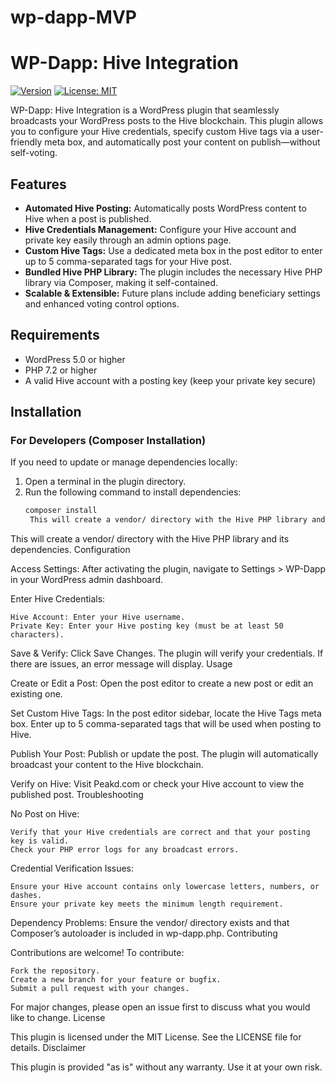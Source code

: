 # wp-dapp-MVP

# WP-Dapp: Hive Integration

[![Version](https://img.shields.io/badge/version-0.1-blue.svg)](https://github.com/yourusername/wp-dapp)
[![License: MIT](https://img.shields.io/badge/License-MIT-yellow.svg)](LICENSE)

WP-Dapp: Hive Integration is a WordPress plugin that seamlessly broadcasts your WordPress posts to the Hive blockchain. This plugin allows you to configure your Hive credentials, specify custom Hive tags via a user-friendly meta box, and automatically post your content on publish—without self-voting.

## Features

- **Automated Hive Posting:** Automatically posts WordPress content to Hive when a post is published.
- **Hive Credentials Management:** Configure your Hive account and private key easily through an admin options page.
- **Custom Hive Tags:** Use a dedicated meta box in the post editor to enter up to 5 comma-separated tags for your Hive post.
- **Bundled Hive PHP Library:** The plugin includes the necessary Hive PHP library via Composer, making it self-contained.
- **Scalable & Extensible:** Future plans include adding beneficiary settings and enhanced voting control options.

## Requirements

- WordPress 5.0 or higher
- PHP 7.2 or higher
- A valid Hive account with a posting key (keep your private key secure)

## Installation

### For Developers (Composer Installation)

If you need to update or manage dependencies locally:

1. Open a terminal in the plugin directory.
2. Run the following command to install dependencies:
   ```bash
   composer install
    This will create a vendor/ directory with the Hive PHP library and its dependencies.

This will create a vendor/ directory with the Hive PHP library and its dependencies.
Configuration

Access Settings:
After activating the plugin, navigate to Settings > WP-Dapp in your WordPress admin dashboard.

Enter Hive Credentials:

    Hive Account: Enter your Hive username.
    Private Key: Enter your Hive posting key (must be at least 50 characters).

Save & Verify:
Click Save Changes. The plugin will verify your credentials. If there are issues, an error message will display.
Usage

Create or Edit a Post:
Open the post editor to create a new post or edit an existing one.

Set Custom Hive Tags:
In the post editor sidebar, locate the Hive Tags meta box. Enter up to 5 comma-separated tags that will be used when posting to Hive.

Publish Your Post:
Publish or update the post. The plugin will automatically broadcast your content to the Hive blockchain.

Verify on Hive:
Visit Peakd.com or check your Hive account to view the published post.
Troubleshooting

No Post on Hive:

    Verify that your Hive credentials are correct and that your posting key is valid.
    Check your PHP error logs for any broadcast errors.

Credential Verification Issues:

    Ensure your Hive account contains only lowercase letters, numbers, or dashes.
    Ensure your private key meets the minimum length requirement.

Dependency Problems:
Ensure the vendor/ directory exists and that Composer’s autoloader is included in wp-dapp.php.
Contributing

Contributions are welcome! To contribute:

    Fork the repository.
    Create a new branch for your feature or bugfix.
    Submit a pull request with your changes.

For major changes, please open an issue first to discuss what you would like to change.
License

This plugin is licensed under the MIT License. See the LICENSE file for details.
Disclaimer

This plugin is provided "as is" without any warranty. Use it at your own risk.
